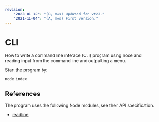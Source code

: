 ```yaml
---
revision: 
    "2023-01-12": "(B, mos) Updated for vt23."
    "2021-11-04": "(A, mos) First version."
---
```

CLI
==============================

How to write a command line interace (CLI) program using node and reading input from the command line and outputting a menu.

Start the program by:

```
node index
```



References
-----------------------------

The program uses the following Node modules, see their API specification.

* [readline](https://nodejs.org/api/readline.html)
